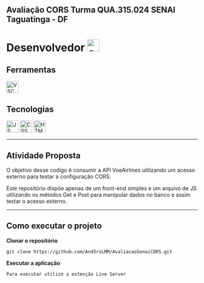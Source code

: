 ## Avaliação CORS Turma QUA.315.024 SENAI Taguatinga - DF
<h1>Desenvolvedor <a href="https://learn.microsoft.com/pt-br/dotnet/csharp/"  target="_blank" rel="noopener noreferrer">
  <img height="32" src="https://iconape.com/wp-content/files/sh/51404/png/c--4.png" alt="c#"/></a></h1>

## **Ferramentas**
<a  href="https://code.visualstudio.com/docs" target="_blank" rel="noopener noreferrer">
  <img height="32" src="https://upload.wikimedia.org/wikipedia/commons/9/9a/Visual_Studio_Code_1.35_icon.svg" alt="VSC"/></a>

## **Tecnologias**
<a  href="https://developer.mozilla.org/pt-BR/docs/Web/JavaScript" target="_blank" rel="noopener noreferrer">
  <img height="32" src="https://iconape.com/wp-content/files/vr/353405/png/javascript-js-logo.png" alt="JS"/></a>
<a  href="https://developer.mozilla.org/pt-BR/docs/Web/CSS" target="_blank" rel="noopener noreferrer">
  <img height="32" src="https://iconape.com/wp-content/files/vt/353246/png/css-3-logo.png" alt="CSS"/></a>
<a  href="https://developer.mozilla.org/pt-BR/docs/Web/HTML" target="_blank" rel="noopener noreferrer">
  <img height="32" src="https://iconape.com/wp-content/files/qr/67382/png/html-5.png" alt="HTML"/></a>

<hr></hr>

## **Atividade Proposta**

O objetivo desse codigo é consumir a API VoeAirlines utilizando um acesso externo para testar a configuração CORS.

Este repositório dispõe apenas de um front-end simples e um arquivo de JS utilizando os métodos Get e Post para manipular dados no banco e assim testar o acesso externo.
<hr></hr>

## Como executar o projeto

**Clonar o repositório**
```
git clone https://github.com/And3rsLMM/AvaliacaoSenaiCORS.git
```

**Executar a aplicação**

```
Para executar utilize a extenção Live Server
```
